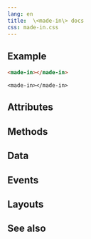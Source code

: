 ```yaml
---
lang: en
title:  \<made-in\> docs
css: made-in.css
---
```


<main>


## Example


```html
<made-in></made-in>
```

```{=html}
<made-in></made-in>
```





## Attributes



## Methods



## Data



## Events



## Layouts



## See also

</main>


<script type="module">
import {MadeIn} from './MadeIn.js'

window.madeIn = document.querySelector('made-in')
</script>

